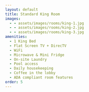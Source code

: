 ```yaml
---
layout: default
title: Standard King Room
images:
  - - assets/images/rooms/king-1.jpg
  - - assets/images/rooms/king-2.jpg
  - - assets/images/rooms/king-3.jpg
amenities:
  - 1 King Bed
  - Flat Screen TV + DirecTV
  - WiFi
  - Microwave & Mini Fridge
  - On-site Laundry
  - Pool access
  - Daily housekeeping
  - Coffee in the lobby
  - ADA compliant room features
order: 5
---
```

